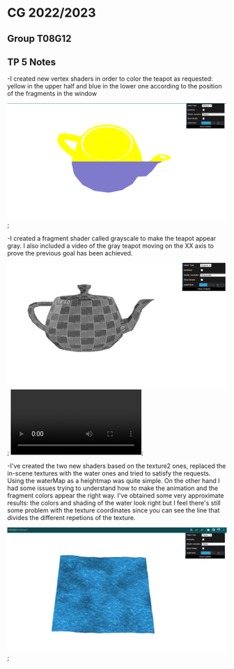 # CG 2022/2023

## Group T08G12

## TP 5 Notes

-I created new vertex shaders in order to color the teapot as requested: yellow in the upper half and blue in the lower one according to the position of the fragments in the window

![Screenshot 1](screenshots/cg-t08g12-tp5-1.png);

-I created a fragment shader called grayscale to make the teapot appear gray. I also included a video of the gray teapot moving on the XX axis to prove the previous goal has been achieved.

![Screenshot 1](screenshots/cg-t08g12-tp5-2.png);
![Video 1](screenshots/cg-t08g12-tp5-2.mp4);

-I've created the two new shaders based on the texture2 ones, replaced the in-scene textures with the water ones and tried to satisfy the requests. Using the waterMap as a heightmap was quite simple. On the other hand I had some issues trying to understand how to make the animation and the fragment colors appear the right way. I've obtained some very approximate results: the colors and shading of the water look right but I feel there's still some problem with the texture coordinates since you can see the line that divides the different repetions of the texture.

![Screenshot 1](screenshots/cg-t08g12-tp5-3.png);

